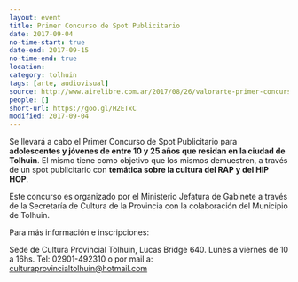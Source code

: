 ```yaml
---
layout: event 
title: Primer Concurso de Spot Publicitario
date: 2017-09-04
no-time-start: true
date-end: 2017-09-15
no-time-end: true
location: 
category: tolhuin
tags: [arte, audiovisual]
source: http://www.airelibre.com.ar/2017/08/26/valorarte-primer-concurso-spots-publicitarios-tolhuin/
people: []
short-url: https://goo.gl/H2ETxC
modified: 2017-09-04
---
```



Se llevará a cabo el Primer Concurso de Spot Publicitario para **adolescentes y jóvenes de entre 10 y 25 años que residan en la ciudad de Tolhuin**. El mismo tiene como objetivo que los mismos demuestren, a través de un spot publicitario con **temática sobre la cultura del RAP y del HIP HOP**.

Este concurso es organizado por el Ministerio Jefatura de Gabinete a través de la Secretaría de Cultura de la Provincia con la colaboración del Municipio de Tolhuin.

Para más información e inscripciones:

Sede de Cultura Provincial Tolhuin, Lucas Bridge 640. Lunes a viernes de 10 a 16hs. Tel: 02901-492310  o por mail a: culturaprovincialtolhuin@hotmail.com

